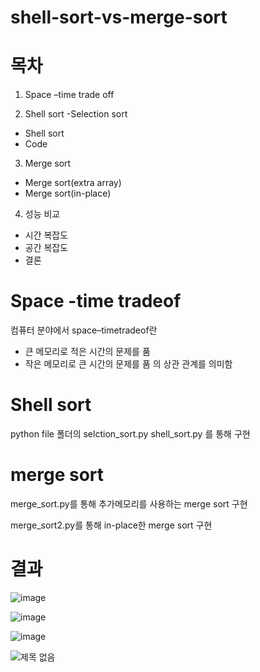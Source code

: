 # shell-sort-vs-merge-sort

# 목차

1. Space –time trade off

2. Shell sort
-Selection sort
- Shell sort
- Code

3. Merge sort
- Merge sort(extra array)
- Merge sort(in-place)


4. 성능 비교
- 시간 복잡도
- 공간 복잡도
- 결론

# Space -time tradeof

컴퓨터 분야에서 space–timetradeof란
-	큰 메모리로 적은 시간의 문제를 품
-	작은 메모리로 큰 시간의 문제를 품  의 상관 관계를 의미함

# Shell sort

python file 폴더의 
selction_sort.py  shell_sort.py 를 통해 구현

# merge sort

 merge_sort.py를 통해 추가메모리를 사용하는 merge sort 구현
 
 merge_sort2.py를 통해 in-place한 merge sort 구현
 
 # 결과
 

![image](https://user-images.githubusercontent.com/86222639/146517493-6e7e65f2-10fa-41f2-aaaa-ccb379614120.png)

![image](https://user-images.githubusercontent.com/86222639/146517528-d57af9a3-690f-4bce-958b-64078d0bbf6e.png)

![image](https://user-images.githubusercontent.com/86222639/146517549-11d7d08f-ac4a-46de-8254-c598bb7523fe.png)

![제목 없음](https://user-images.githubusercontent.com/86222639/146517415-77646226-e6cc-4abc-8fde-86f4ffeae28b.png)
